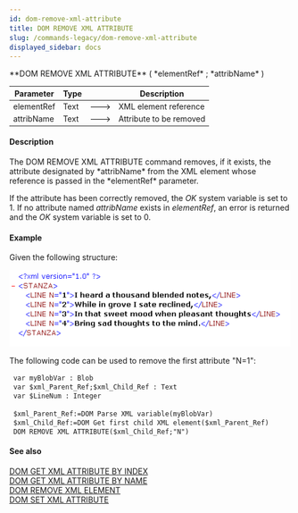 ```yaml
---
id: dom-remove-xml-attribute
title: DOM REMOVE XML ATTRIBUTE
slug: /commands-legacy/dom-remove-xml-attribute
displayed_sidebar: docs
---
```


<!--REF #_command_.DOM REMOVE XML ATTRIBUTE.Syntax-->**DOM REMOVE XML ATTRIBUTE** ( *elementRef* ; *attribName* )<!-- END REF-->
<!--REF #_command_.DOM REMOVE XML ATTRIBUTE.Params-->
| Parameter | Type |  | Description |
| --- | --- | --- | --- |
| elementRef | Text | &#x1F852; | XML element reference |
| attribName | Text | &#x1F852; | Attribute to be removed |

<!-- END REF-->

#### Description 

<!--REF #_command_.DOM REMOVE XML ATTRIBUTE.Summary-->The DOM REMOVE XML ATTRIBUTE command removes, if it exists, the attribute designated by *attribName* from the XML element whose reference is passed in the *elementRef* parameter.<!-- END REF--> 

If the attribute has been correctly removed, the *OK* system variable is set to 1\. If no attribute named *attribName* exists in *elementRef*, an error is returned and the *OK* system variable is set to 0\. 

#### Example 

Given the following structure:

![](../assets/en/commands/pict204122.fr.png)

The following code can be used to remove the first attribute "N=1": 

```4d
 var myBlobVar : Blob
 var $xml_Parent_Ref;$xml_Child_Ref : Text
 var $LineNum : Integer
 
 $xml_Parent_Ref:=DOM Parse XML variable(myBlobVar)
 $xml_Child_Ref:=DOM Get first child XML element($xml_Parent_Ref)
 DOM REMOVE XML ATTRIBUTE($xml_Child_Ref;"N")
```

#### See also 

[DOM GET XML ATTRIBUTE BY INDEX](dom-get-xml-attribute-by-index.md)  
[DOM GET XML ATTRIBUTE BY NAME](dom-get-xml-attribute-by-name.md)  
[DOM REMOVE XML ELEMENT](dom-remove-xml-element.md)  
[DOM SET XML ATTRIBUTE](dom-set-xml-attribute.md)  
